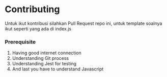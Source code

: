 # Contributing
Untuk ikut kontribusi silahkan Pull Request repo ini, untuk template soalnya ikut seperti yang ada di index.js

### Prerequisite
1. Having good internet connection
2. Understanding Git process
3. Understanding Jest for testing
4. And last you have to understand Javascript